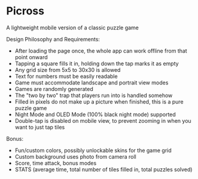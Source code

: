# Picross
A lightweight mobile version of a classic puzzle game

Design Philosophy and Requirements:

* After loading the page once, the whole app can work offline from that point onward
* Tapping a square fills it in, holding down the tap marks it as empty
* Any grid size from 5x5 to 30x30 is allowed
* Text for numbers must be easily readable
* Game must accommodate landscape and portrait view modes
* Games are randomly generated
* The "two by two" trap that players run into is handled somehow
* Filled in pixels do not make up a picture when finished, this is a pure puzzle game
* Night Mode and OLED Mode (100% black night mode) supported
* Double-tap is disabled on mobile view, to prevent zooming in when you want to just tap tiles

Bonus:
* Fun/custom colors, possibly unlockable skins for the game grid
* Custom background uses photo from camera roll
* Score, time attack, bonus modes
* STATS (average time, total number of tiles filled in, total puzzles solved)
